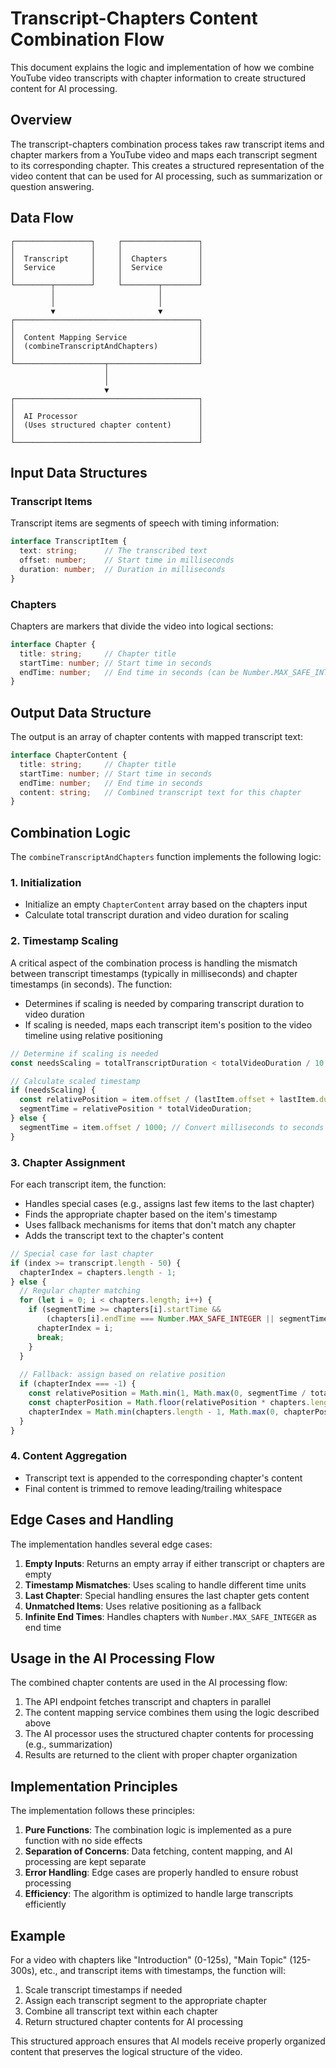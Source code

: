# Transcript-Chapters Content Combination Flow

This document explains the logic and implementation of how we combine YouTube video transcripts with chapter information to create structured content for AI processing.

## Overview

The transcript-chapters combination process takes raw transcript items and chapter markers from a YouTube video and maps each transcript segment to its corresponding chapter. This creates a structured representation of the video content that can be used for AI processing, such as summarization or question answering.

## Data Flow

```
┌─────────────────┐     ┌─────────────────┐
│                 │     │                 │
│  Transcript     │     │  Chapters       │
│  Service        │     │  Service        │
│                 │     │                 │
└────────┬────────┘     └────────┬────────┘
         │                       │
         │                       │
         ▼                       ▼
┌─────────────────────────────────────────┐
│                                         │
│  Content Mapping Service                │
│  (combineTranscriptAndChapters)         │
│                                         │
└────────────────────┬────────────────────┘
                     │
                     │
                     ▼
┌─────────────────────────────────────────┐
│                                         │
│  AI Processor                           │
│  (Uses structured chapter content)      │
│                                         │
└─────────────────────────────────────────┘
```

## Input Data Structures

### Transcript Items

Transcript items are segments of speech with timing information:

```typescript
interface TranscriptItem {
  text: string;      // The transcribed text
  offset: number;    // Start time in milliseconds
  duration: number;  // Duration in milliseconds
}
```

### Chapters

Chapters are markers that divide the video into logical sections:

```typescript
interface Chapter {
  title: string;     // Chapter title
  startTime: number; // Start time in seconds
  endTime: number;   // End time in seconds (can be Number.MAX_SAFE_INTEGER for the last chapter)
}
```

## Output Data Structure

The output is an array of chapter contents with mapped transcript text:

```typescript
interface ChapterContent {
  title: string;     // Chapter title
  startTime: number; // Start time in seconds
  endTime: number;   // End time in seconds
  content: string;   // Combined transcript text for this chapter
}
```

## Combination Logic

The `combineTranscriptAndChapters` function implements the following logic:

### 1. Initialization

- Initialize an empty `ChapterContent` array based on the chapters input
- Calculate total transcript duration and video duration for scaling

### 2. Timestamp Scaling

A critical aspect of the combination process is handling the mismatch between transcript timestamps (typically in milliseconds) and chapter timestamps (in seconds). The function:

- Determines if scaling is needed by comparing transcript duration to video duration
- If scaling is needed, maps each transcript item's position to the video timeline using relative positioning

```typescript
// Determine if scaling is needed
const needsScaling = totalTranscriptDuration < totalVideoDuration / 10;

// Calculate scaled timestamp
if (needsScaling) {
  const relativePosition = item.offset / (lastItem.offset + lastItem.duration);
  segmentTime = relativePosition * totalVideoDuration;
} else {
  segmentTime = item.offset / 1000; // Convert milliseconds to seconds
}
```

### 3. Chapter Assignment

For each transcript item, the function:

- Handles special cases (e.g., assigns last few items to the last chapter)
- Finds the appropriate chapter based on the item's timestamp
- Uses fallback mechanisms for items that don't match any chapter
- Adds the transcript text to the chapter's content

```typescript
// Special case for last chapter
if (index >= transcript.length - 50) {
  chapterIndex = chapters.length - 1;
} else {
  // Regular chapter matching
  for (let i = 0; i < chapters.length; i++) {
    if (segmentTime >= chapters[i].startTime && 
        (chapters[i].endTime === Number.MAX_SAFE_INTEGER || segmentTime < chapters[i].endTime)) {
      chapterIndex = i;
      break;
    }
  }
  
  // Fallback: assign based on relative position
  if (chapterIndex === -1) {
    const relativePosition = Math.min(1, Math.max(0, segmentTime / totalVideoDuration));
    const chapterPosition = Math.floor(relativePosition * chapters.length);
    chapterIndex = Math.min(chapters.length - 1, Math.max(0, chapterPosition));
  }
}
```

### 4. Content Aggregation

- Transcript text is appended to the corresponding chapter's content
- Final content is trimmed to remove leading/trailing whitespace

## Edge Cases and Handling

The implementation handles several edge cases:

1. **Empty Inputs**: Returns an empty array if either transcript or chapters are empty
2. **Timestamp Mismatches**: Uses scaling to handle different time units
3. **Last Chapter**: Special handling ensures the last chapter gets content
4. **Unmatched Items**: Uses relative positioning as a fallback
5. **Infinite End Times**: Handles chapters with `Number.MAX_SAFE_INTEGER` as end time

## Usage in the AI Processing Flow

The combined chapter contents are used in the AI processing flow:

1. The API endpoint fetches transcript and chapters in parallel
2. The content mapping service combines them using the logic described above
3. The AI processor uses the structured chapter contents for processing (e.g., summarization)
4. Results are returned to the client with proper chapter organization

## Implementation Principles

The implementation follows these principles:

1. **Pure Functions**: The combination logic is implemented as a pure function with no side effects
2. **Separation of Concerns**: Data fetching, content mapping, and AI processing are kept separate
3. **Error Handling**: Edge cases are properly handled to ensure robust processing
4. **Efficiency**: The algorithm is optimized to handle large transcripts efficiently

## Example

For a video with chapters like "Introduction" (0-125s), "Main Topic" (125-300s), etc., and transcript items with timestamps, the function will:

1. Scale transcript timestamps if needed
2. Assign each transcript segment to the appropriate chapter
3. Combine all transcript text within each chapter
4. Return structured chapter contents for AI processing

This structured approach ensures that AI models receive properly organized content that preserves the logical structure of the video.
